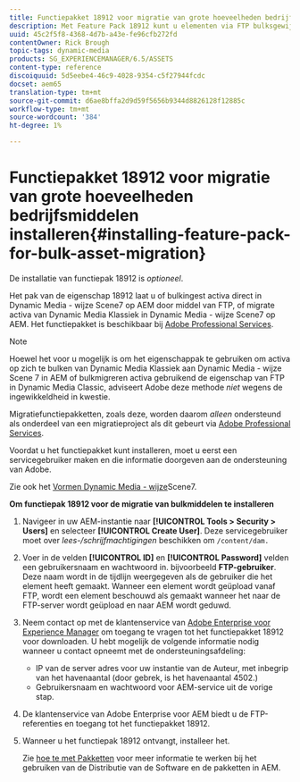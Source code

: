 ```yaml
---
title: Functiepakket 18912 voor migratie van grote hoeveelheden bedrijfsmiddelen installeren
description: Met Feature Pack 18912 kunt u elementen via FTP bulksgewijs toevoegen of elementen van Dynamic Media Classic migreren naar Dynamic Media op AEM. Dit optionele functiepakket is beschikbaar bij de ondersteuning van Adobe.
uuid: 45c2f5f8-4368-4d7b-a43e-fe96cfb272fd
contentOwner: Rick Brough
topic-tags: dynamic-media
products: SG_EXPERIENCEMANAGER/6.5/ASSETS
content-type: reference
discoiquuid: 5d5eebe4-46c9-4028-9354-c5f27944fcdc
docset: aem65
translation-type: tm+mt
source-git-commit: d6ae8bffa2d9d59f5656b9344d8826128f12885c
workflow-type: tm+mt
source-wordcount: '384'
ht-degree: 1%

---
```



# Functiepakket 18912 voor migratie van grote hoeveelheden bedrijfsmiddelen installeren{#installing-feature-pack-for-bulk-asset-migration}

De installatie van functiepak 18912 is *optioneel*.

Het pak van de eigenschap 18912 laat u of bulkingest activa direct in Dynamic Media - wijze Scene7 op AEM door middel van FTP, of migrate activa van Dynamic Media Klassiek in Dynamic Media - wijze Scene7 op AEM. Het functiepakket is beschikbaar bij [Adobe Professional Services](https://www.adobe.com/experience-cloud/consulting-services.html).

>[!NOTE]
>
>Hoewel het voor u mogelijk is om het eigenschappak te gebruiken om activa op zich te bulken van Dynamic Media Klassiek aan Dynamic Media - wijze Scene 7 in AEM of bulkmigreren activa gebruikend de eigenschap van FTP in Dynamic Media Classic, adviseert Adobe deze methode *niet* wegens de ingewikkeldheid in kwestie.
>
>Migratiefunctiepakketten, zoals deze, worden daarom *alleen* ondersteund als onderdeel van een migratieproject als dit gebeurt via [Adobe Professional Services](https://www.adobe.com/experience-cloud/consulting-services.html).

Voordat u het functiepakket kunt installeren, moet u eerst een servicegebruiker maken en die informatie doorgeven aan de ondersteuning van Adobe.

Zie ook het [Vormen Dynamic Media - wijze](/help/assets/config-dms7.md)Scene7.

**Om functiepak 18912 voor de migratie van bulkmiddelen te installeren**

1. Navigeer in uw AEM-instantie naar **[!UICONTROL Tools > Security > Users]** en selecteer **[!UICONTROL Create User]**. Deze servicegebruiker moet over *lees-/schrijfmachtigingen* beschikken om `/content/dam.`
1. Voer in de velden **[!UICONTROL ID]** en **[!UICONTROL Password]** velden een gebruikersnaam en wachtwoord in. bijvoorbeeld **FTP-gebruiker**. Deze naam wordt in de tijdlijn weergegeven als de gebruiker die het element heeft gemaakt. Wanneer een element wordt geüpload vanaf FTP, wordt een element beschouwd als gemaakt wanneer het naar de FTP-server wordt geüpload en naar AEM wordt geduwd.
1. Neem contact op met de klantenservice van [Adobe Enterprise voor Experience Manager](https://helpx.adobe.com/nl/contact/enterprise-support.ec.html) om toegang te vragen tot het functiepakket 18912 voor downloaden. U hebt mogelijk de volgende informatie nodig wanneer u contact opneemt met de ondersteuningsafdeling:

   * IP van de server adres voor uw instantie van de Auteur, met inbegrip van het havenaantal (door gebrek, is het havenaantal 4502.)
   * Gebruikersnaam en wachtwoord voor AEM-service uit de vorige stap.

1. De klantenservice van Adobe Enterprise voor AEM biedt u de FTP-referenties en toegang tot het functiepakket 18912.
1. Wanneer u het functiepak 18912 ontvangt, installeer het.

   Zie [hoe te met Pakketten](/help/sites-administering/package-manager.md) voor meer informatie te werken bij het gebruiken van de Distributie van de Software en de pakketten in AEM.
